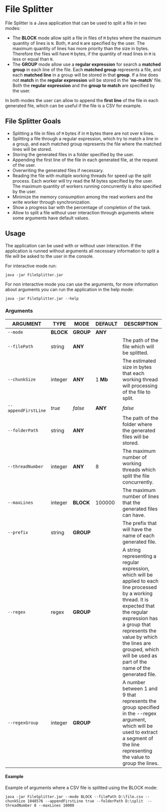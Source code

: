 # File Splitter

File Splitter is a Java application that can be used to split a file in two modes:
* The **BLOCK** mode allow split a file in files of `M` bytes where the maximum quantity of lines is `N`. Both, `M` and `N` are specified by the user. The maximum quantity of lines has more priority than the size in bytes. Therefore the files will have `M` bytes, if the quantity of read lines in `M` is less or equal than `N`. 
* The **GROUP** mode allow use a **regular expression** for search a **matched group** in each line of the file. Each **matched group** represents a file, and each **matched line** in a group will be stored in that **group**. If a line does not **match** in the **regular expression** will be stored in the '**no-match**' file. Both the **regular expression** and the **group to match** are specified by the user.

In both modes the user can allow to append the **first line** of the file in each generated file, which can be useful if the file is a CSV for example.
 
## File Splitter Goals
* Splitting a file in files of `M` bytes if in `M` bytes there are not over `N` lines.
* Splitting a file through a regular expression, which try to match a line in a group, and each matched group represents the file where the matched lines will be stored.
* Storing the generated files in a folder specified by the user.
* Appending the first line of the file in each generated file, at the request of the user.
* Overwriting the generated files if necessary.
* Reading the file with multiple working threads for speed up the split process. Each worker will try read the M bytes specified by the user. The maximum quantity of workers running concurrently is also specified by the user.
* Minimize the memory consumption among the read workers and the write worker through synchronization.
* Show a progress bar with the percentage of completion of the task.
* Allow to split a file without user interaction through arguments where some arguments have default values.

## Usage
The application can be used with or without user interaction. If the application is runned without arguments all necessary information to split a file will be asked to the user in the console.

For interactive mode run:

`java -jar FileSplitter.jar`

For non interactive mode you can use the arguments, for more information about arguments you can run the application in the help mode:

`java -jar FileSplitter.jar --help`

### Arguments
| ARGUMENT | TYPE | MODE | DEFAULT | DESCRIPTION |
| --- | --- | --- | ---- | ---- |
| `--mode` | **BLOCK**|**GROUP** | **ANY** | | The splitting mode that the application uses. |
| `--filePath` | string | **ANY** | | The path of the file which will be splitted. |
| `--chunkSize` | integer | **ANY** | 1 **Mb** |The estimated size in bytes that each working thread will processing of the file to split. |
| `--appendFirstLine` | *true*|*false* | **ANY** | *false* |If its value is true, the first line of the file will be inserted as the first line of all generated files, which can be useful when processing CSV files. |
| `--folderPath` | string | **ANY** | | The path of the folder where the generated files will be stored. |
| `--threadNumber` | integer | **ANY** | 8 |The maximum number of working threads which split the file concurrently. |
| `--maxLines` | integer | **BLOCK** | 100000 |The maximum number of lines that the generated files can have. |
| `--prefix` | string | **GROUP** | | The prefix that will have the name of each generated file. |
| `--regex` | regex | **GROUP** | | A string representing a regular expression, which will be applied to each line processed by a working thread. It is expected that the regular expression has a group that represents the value by which the lines are grouped, which will be used as part of the name of the generated file. |
| `--regexGroup` | integer | **GROUP** | | A number between 1 and 9 that represents the group specified in the --regex argument, which will be used to extract a segment of the line representing the value to group the lines. |

#### Example
Example of arguments where a CSV file is splitted using the BLOCK mode:

`java -jar FileSplitter.jar --mode BLOCK --filePath D:\file.csv --chunkSize 1048576 --appendFirstLine true --folderPath D:\split 
           --threadNumber 8 --maxLines 10000`


